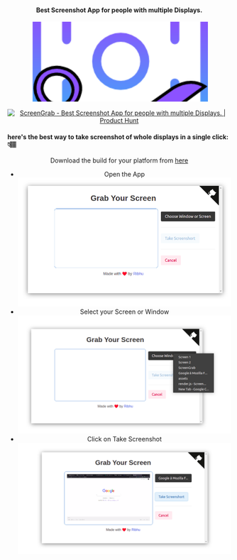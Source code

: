 <div align="center">

  #### Best Screenshot App for people with multiple Displays.
<img alt="screengrab" style="object-fit: cover; width:400px; height:180px;" src="assets/ScreenGrabLogo.png"> </img>

</div>
<div align="center">
<a href="https://www.producthunt.com/posts/screengrab-2?utm_source=badge-featured&utm_medium=badge&utm_souce=badge-screengrab-2" target="_blank"><img src="https://api.producthunt.com/widgets/embed-image/v1/featured.svg?post_id=304003&theme=light" alt="ScreenGrab - Best Screenshot App for people with multiple Displays. | Product Hunt" style="width: 250px; height: 54px;" width="250" height="54" /></a>
</div>

#### here's the best way to take screenshot of whole displays in a single click: 👇🏽

<div align="center">

Download the build for your platform from <a href="https://drive.google.com/drive/folders/1i4_WWFB3QC3a0W9AAKfMBDUk0gRfmuYi" target="_blank">here</a>
- Open the App
<img alt="screengrab_demo" src="assets/homeImage.png"> </img>
- Select your Screen or Window
<img alt="screengrab_demo" src="assets/selectImage.png"> </img>
- Click on Take Screenshot
<img alt="screengrab_demo" src="assets/takeScreenshot.png"> </img>

</div>
